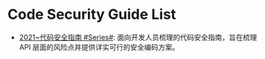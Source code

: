 # Code Security Guide List

- [2021~代码安全指南 #Series#](https://github.com/Tencent/secguide): 面向开发人员梳理的代码安全指南，旨在梳理 API 层面的风险点并提供详实可行的安全编码方案。

